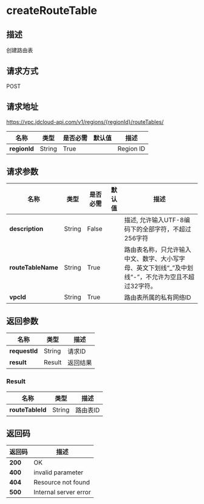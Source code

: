 # createRouteTable


## 描述
创建路由表

## 请求方式
POST

## 请求地址
https://vpc.jdcloud-api.com/v1/regions/{regionId}/routeTables/

|名称|类型|是否必需|默认值|描述|
|---|---|---|---|---|
|**regionId**|String|True||Region ID|

## 请求参数
|名称|类型|是否必需|默认值|描述|
|---|---|---|---|---|
|**description**|String|False||描述,​ 允许输入UTF-8编码下的全部字符，不超过256字符|
|**routeTableName**|String|True||路由表名称，只允许输入中文、数字、大小写字母、英文下划线“_”及中划线“-”，不允许为空且不超过32字符。|
|**vpcId**|String|True||路由表所属的私有网络ID|


## 返回参数
|名称|类型|描述|
|---|---|---|
|**requestId**|String|请求ID|
|**result**|Result|返回结果|


### Result
|名称|类型|描述|
|---|---|---|
|**routeTableId**|String|路由表ID|

## 返回码
|返回码|描述|
|---|---|
|**200**|OK|
|**400**|invalid parameter|
|**404**|Resource not found|
|**500**|Internal server error|
